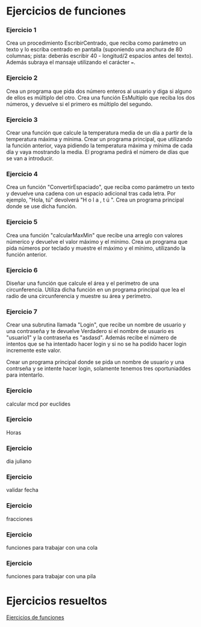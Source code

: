 # Ejercicios de funciones

### Ejercicio 1

Crea un procedimiento EscribirCentrado, que reciba como parámetro un texto y lo escriba centrado en pantalla (suponiendo una anchura de 80 columnas; pista: deberás escribir 40 - longitud/2 espacios antes del texto). Además subraya el mansaje utilizando el carácter `=`.

### Ejercicio 2

Crea un programa que pida dos número enteros al usuario y diga si alguno de ellos es múltiplo del otro. Crea una función EsMultiplo que reciba los dos números, y devuelve si el primero es múltiplo del segundo.

### Ejercicio 3

Crear una función que calcule la temperatura media de un día a partir de la temperatura máxima y mínima. Crear un programa principal, que utilizando la función anterior, vaya pidiendo la temperatura máxima y mínima de cada día y vaya mostrando la media. El programa pedirá el número de días que se van a introducir.

### Ejercicio 4

Crea un función "ConvertirEspaciado", que reciba como parámetro un texto y devuelve una cadena con un espacio adicional tras cada letra. Por ejemplo, "Hola, tú" devolverá "H o l a , t ú ". Crea un programa principal donde se use dicha función.

### Ejercicio 5

Crea una función "calcularMaxMin" que recibe una arreglo con valores númerico y devuelve el valor máximo y el mínimo. Crea un programa que pida números por teclado y muestre el máximo y el mínimo, utilizando la función anterior.

### Ejercicio 6

Diseñar una función que calcule el área y el perímetro de una circunferencia. Utiliza dicha función en un programa principal que lea el radio de una circunferencia y muestre su área y perímetro.

### Ejercicio 7

Crear una subrutina llamada "Login", que recibe un nombre de usuario y una contraseña y te devuelve Verdadero si el nombre de usuario es "usuario1" y la contraseña es "asdasd". Además recibe el número de intentos que se ha intentado hacer login y si no se ha podido hacer login incremente este valor.

Crear un programa principal donde se pida un nombre de usuario y una contrseña y se intente hacer login, solamente tenemos tres oportuniaddes para intentarlo.

### Ejercicio

calcular mcd por euclides

### Ejercicio

Horas

### Ejercicio

dia juliano

### Ejercicio

validar fecha

### Ejercicio

fracciones

### Ejercicio

funciones para trabajar con una cola 

### Ejercicio

funciones para trabajar con una pila




# Ejercicios resueltos

[Ejercicios de funciones](../../ejercicios/funciones)